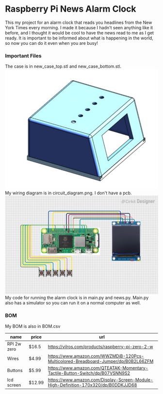 # Raspberry Pi News Alarm Clock
This my project for an alarm clock that reads you headlines from the New York Times every morning. I made it because I hadn't seen anything like it before, and I thought it would be cool to have the news read to me as I get ready. It is important to be informed about what is happening in the world, so now you can do it even when you are busy!

### Important Files
The case is in new_case_top.stl and new_case_bottom.stl. 
![](https://github.com/jayman-cooks/news_clock/blob/main/final_case_fr.jpg)
My wiring diagram is in circuit_diagram.png. I don't have a pcb.
![](https://github.com/jayman-cooks/news_clock/blob/main/circuit_diagram.png)
My code for running the alarm clock is in main.py and news.py. Main.py also has a simulator so you can run it on a normal computer as well. 


### BOM
My BOM is also in BOM.csv

| name        | price  | url                                                                                |
|-------------|--------|------------------------------------------------------------------------------------|
| RPI 2w zero | $16.5  | https://vilros.com/products/raspberry-pi-zero-2-w                                  |
| Wires       | $4.99  | https://www.amazon.com/WWZMDiB-120Pcs-Multicolored-Breadboard-Jumper/dp/B0B2L66ZFM |
| Buttons     | $5.99  | https://www.amazon.com/QTEATAK-Momentary-Tactile-Button-Switch/dp/B07VSNN9S2       |
| lcd screen  | $12.99 | https://www.amazon.com/Display-Screen-Module-High-Definition-170x320/dp/B0DDKJJD68 |
